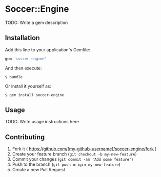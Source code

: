 # Soccer::Engine

TODO: Write a gem description

## Installation

Add this line to your application's Gemfile:

```ruby
gem 'soccer-engine'
```

And then execute:

    $ bundle

Or install it yourself as:

    $ gem install soccer-engine

## Usage

TODO: Write usage instructions here

## Contributing

1. Fork it ( https://github.com/[my-github-username]/soccer-engine/fork )
2. Create your feature branch (`git checkout -b my-new-feature`)
3. Commit your changes (`git commit -am 'Add some feature'`)
4. Push to the branch (`git push origin my-new-feature`)
5. Create a new Pull Request
